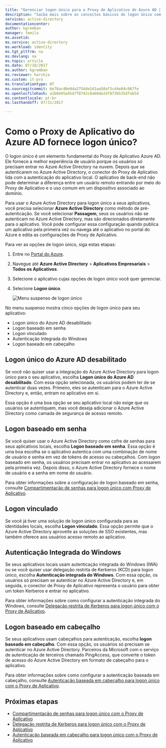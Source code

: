 ```yaml
---
title: "Gerenciar logon único para o Proxy de Aplicativo do Azure AD | Microsoft Docs"
description: "Saiba mais sobre os conceitos básicos do logon único com o Proxy de Aplicativo"
services: active-directory
documentationcenter: 
author: kgremban
manager: femila
ms.assetid: 
ms.service: active-directory
ms.workload: identity
ms.tgt_pltfrm: na
ms.devlang: na
ms.topic: article
ms.date: 07/18/2017
ms.author: kgremban
ms.reviewer: harshja
ms.custom: it-pro
ms.translationtype: HT
ms.sourcegitcommit: 6e76ac40e9da2754de1d1aa50af3cd4e04c067fe
ms.openlocfilehash: a1b8445a4547f8742c8a60de2df8f3b535dfab5d
ms.contentlocale: pt-br
ms.lasthandoff: 07/31/2017

---
```


# <a name="how-does-azure-ad-application-proxy-provide-single-sign-on"></a>Como o Proxy de Aplicativo do Azure AD fornece logon único?

O logon único é um elemento fundamental do Proxy de Aplicativo Azure AD.  Ele fornece a melhor experiência de usuário porque os usuários só precisam entrar no Azure Active Directory na nuvem. Depois que se autenticarem no Azure Active Directory, o conector do Proxy de Aplicativo lida com a autenticação do aplicativo local. O aplicativo de back-end não pode determinar a diferença entre um usuário remoto entrando por meio do Proxy de Aplicativo e o uso comum em um dispositivo associado ao domínio. 

Para usar o Azure Active Directory para logon único a seus aplicativos, você precisa selecionar **Azure Active Directory** como método de pré-autenticação. Se você selecionar **Passagem**, seus os usuários não se autenticam no Azure Active Directory, mas são direcionados diretamente para o aplicativo. Você pode configurar essa configuração quando publica um aplicativo pela primeira vez ou navega até o aplicativo no portal do Azure e edita as configurações de Proxy de Aplicativo. 

Para ver as opções de logon único, siga estas etapas:

1. Entre no [Portal do Azure](https://portal.azure.com).
2. Navegue até **Azure Active Directory** > **Aplicativos Empresariais** > **Todos os Aplicativos**.
3. Selecione o aplicativo cujas opções de logon único você quer gerenciar.
4. Selecione **Logon único**.

   ![Menu suspenso de logon único](./media/application-proxy-sso-overview/single-sign-on-mode.png)

No menu suspenso mostra cinco opções de logon único para seu aplicativo:

* Logon único do Azure AD desabilitado
* Logon baseado em senha
* Logon vinculado
* Autenticação Integrada do Windows
* Logon baseado em cabeçalho

## <a name="azure-ad-single-sign-on-disabled"></a>Logon único do Azure AD desabilitado

Se você não quiser usar a integração do Azure Active Directory para logon único para o seu aplicativo, escolha **Logon único do Azure AD desabilitado**. Com essa opção selecionada, os usuários podem ter de se autenticar duas vezes. Primeiro, eles se autenticam para o Azure Active Directory e, então, entram no aplicativo em si. 

Essa opção é uma boa opção se seu aplicativo local não exige que os usuários se autentiquem, mas você deseja adicionar o Azure Active Directory como camada de segurança de acesso remoto. 

## <a name="password-based-sign-on"></a>Logon baseado em senha

Se você quiser usar o Azure Active Directory como cofre de senhas para seus aplicativos locais, escolha **Logon baseado em senha**. Essa opção é uma boa escolha se o aplicativo autentica com uma combinação de nome de usuário e senha em vez de tokens de acesso ou cabeçalhos. Com logon baseado em senha, os usuários precisam entrar no aplicativo ao acessarem pela primeira vez. Depois disso, o Azure Active Directory fornece o nome de usuário e a senha em nome do usuário. 

Para obter informações sobre a configuração de logon baseado em senha, consulte [Compartimentação de senhas para logon único com Proxy de Aplicativo](application-proxy-sso-azure-portal.md).

## <a name="linked-sign-on"></a>Logon vinculado

Se você já tiver uma solução de logon único configurada para as identidades locais, escolha **Logon vinculado**. Essa opção permite que o Azure Active Directory aproveite as soluções de SSO existentes, mas também oferece aos usuários acesso remoto ao aplicativo. 

## <a name="integrated-windows-authentication"></a>Autenticação Integrada do Windows

Se seus aplicativos locais usam autenticação integrada do Windows (IWA) ou se você quiser usar delegação restrita de Kerberos (KCD) para logon único, escolha **Autenticação integrada do Windows**. Com essa opção, os usuários só precisam se autenticar no Azure Active Directory e, em seguida, o conector de Proxy de Aplicativo representa o usuário para obter um token Kerberos e entrar no aplicativo. 

Para obter informações sobre como configurar a autenticação integrada do Windows, consulte [Delegação restrita de Kerberos para logon único com o Proxy de Aplicativo](active-directory-application-proxy-sso-using-kcd.md).

## <a name="header-based-sign-on"></a>Logon baseado em cabeçalho 

Se seus aplicativos usam cabeçalhos para autenticação, escolha **logon baseado em cabeçalho**. Com essa opção, os usuários só precisam se autenticar no Azure Active Directory. Parceiros da Microsoft com o serviço de autenticação de terceiros chamado PingAccess, que converte o token de acesso do Azure Active Directory em formato de cabeçalho para o aplicativo. 

Para obter informações sobre como configurar a autenticação baseada em cabeçalho, consulte [ Autenticação baseada em cabeçalho para logon único com o Proxy de Aplicativo](application-proxy-ping-access.md).

## <a name="next-steps"></a>Próximas etapas

- [Compartimentação de senhas para logon único com o Proxy de Aplicativo](application-proxy-sso-azure-portal.md)
- [Delegação restrita de Kerberos para logon único com o Proxy de Aplicativo](active-directory-application-proxy-sso-using-kcd.md)
- [Autenticação baseada em cabeçalho para logon único com o Proxy de Aplicativo](application-proxy-ping-access.md) 

